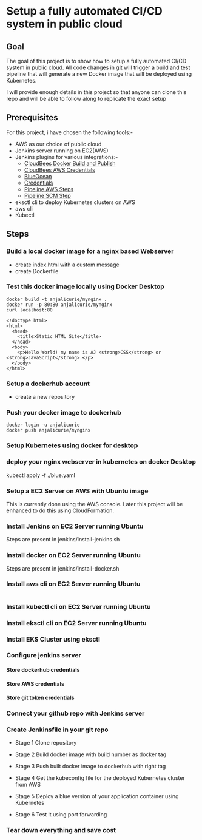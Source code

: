 # Setup a fully automated CI/CD system in public cloud

## Goal

The goal of this project is to show how to setup a fully automated CI/CD system
in public cloud. All code changes in git will trigger a build and test pipeline
that will generate a new Docker image that will be deployed using Kubernetes.

I will provide enough details in this project so that anyone can clone this repo and
will be able to follow along to replicate the exact setup


## Prerequisites
For this project, i have chosen the following tools:- 

- AWS as our choice of public cloud
- Jenkins server running on EC2(AWS)
- Jenkins plugins for various integrations:-
  - [CloudBees Docker Build and Publish](https://plugins.jenkins.io/docker-build-publish/)
  - [CloudBees AWS Credentials](https://plugins.jenkins.io/aws-credentials/)
  - [BlueOcean](https://plugins.jenkins.io/blueocean/) 
  - [Credentials](https://plugins.jenkins.io/credentials/)
  - [Pipeline AWS Steps](https://plugins.jenkins.io/pipeline-aws/)
  - [Pipeline SCM Step](https://plugins.jenkins.io/workflow-scm-step/)
- eksctl cli to deploy Kubernetes clusters on AWS
- aws cli
- Kubectl 


## Steps

### Build a local docker image for a nginx based Webserver
- create index.html with a custom message
- create Dockerfile 

### Test this docker image locally using Docker Desktop

```
docker build -t anjalicurie/mynginx .
docker run -p 80:80 anjalicurie/mynginx
curl localhost:80

<!doctype html>
<html>
  <head>
    <title>Static HTML Site</title>
  </head>
  <body>
    <p>Hello World! my name is AJ <strong>CSS</strong> or <strong>JavaScript</strong>.</p>
  </body>
</html>

```

### Setup a dockerhub account

- create a new repository

### Push your docker image to dockerhub

```
docker login -u anjalicurie
docker push anjalicurie/mynginx
```

### Setup Kubernetes using docker for desktop

### deploy your nginx webserver in kubernetes on docker Desktop

kubectl apply -f ./blue.yaml


### Setup a EC2 Server on AWS with Ubuntu image

This is currently done using the AWS console. Later this project will be enhanced to do this
using CloudFormation.


### Install Jenkins on EC2 Server running Ubuntu
Steps are present in jenkins/install-jenkins.sh

### Install docker on EC2 Server running Ubuntu
Steps are present in jenkins/install-docker.sh


### Install aws cli on EC2 Server running Ubuntu
```

```

### Install kubectl cli on EC2 Server running Ubuntu


### Install eksctl cli on EC2 Server running Ubuntu


### Install EKS Cluster using eksctl

### Configure jenkins server

#### Store dockerhub credentials

#### Store AWS credentials

#### Store git token credentials 

### Connect your github repo with Jenkins server

### Create Jenkinsfile in your git repo

* Stage 1 Clone repository

* Stage 2 Build docker image with build number as docker tag

* Stage 3 Push built docker image to dockerhub with right tag

* Stage 4 Get the kubeconfig file for the deployed Kubernetes cluster from AWS
 
* Stage 5 Deploy a blue version of your application container using Kubernetes

* Stage 6 Test it using port forwarding

### Tear down everything and save cost
